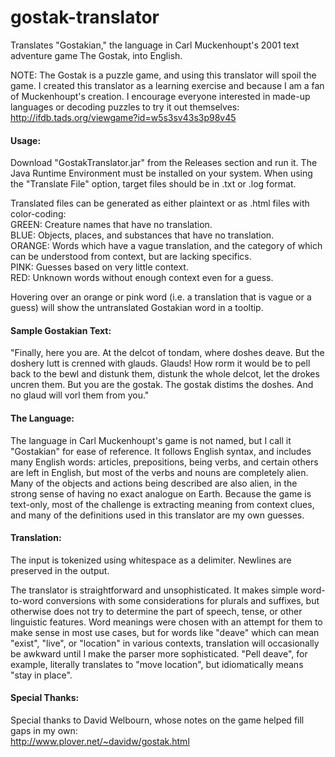 # gostak-translator
Translates "Gostakian," the language in Carl Muckenhoupt's 2001 text adventure game The Gostak, into English.

NOTE: The Gostak is a puzzle game, and using this translator will spoil the game. I created this translator
as a learning exercise and because I am a fan of Muckenhoupt's creation. I encourage everyone interested in
made-up languages or decoding puzzles to try it out themselves:  
http://ifdb.tads.org/viewgame?id=w5s3sv43s3p98v45

#### Usage:
Download "GostakTranslator.jar" from the Releases section and run it. The Java Runtime Environment must
be installed on your system. When using the "Translate File" option, target files should be in .txt or .log
format.

Translated files can be generated as either plaintext or as .html files with color-coding:  
GREEN: Creature names that have no translation.  
BLUE: Objects, places, and substances that have no translation.  
ORANGE: Words which have a vague translation, and the category of which can be understood from context,
but are lacking specifics.  
PINK: Guesses based on very little context.  
RED: Unknown words without enough context even for a guess.  

Hovering over an orange or pink word (i.e. a translation that is vague or a guess) will show the untranslated
Gostakian word in a tooltip.

#### Sample Gostakian Text:
"Finally, here you are. At the delcot of tondam, where doshes deave. But the doshery lutt is crenned with glauds.
Glauds! How rorm it would be to pell back to the bewl and distunk them, distunk the whole delcot, let the drokes
uncren them. But you are the gostak. The gostak distims the doshes. And no glaud will vorl them from you."

#### The Language:
The language in Carl Muckenhoupt's game is not named, but I call it "Gostakian" for ease of reference. It
follows English syntax, and includes many English words: articles, prepositions, being verbs, and certain
others are left in English, but most of the verbs and nouns are completely alien. Many of the objects and
actions being described are also alien, in the strong sense of having no exact analogue on Earth. Because
the game is text-only, most of the challenge is extracting meaning from context clues, and many of the
definitions used in this translator are my own guesses.

#### Translation:
The input is tokenized using whitespace as a delimiter. Newlines are preserved in the output.

The translator is straightforward and unsophisticated. It makes simple word-to-word conversions with some
considerations for plurals and suffixes, but otherwise does not try to determine the part of speech,
tense, or other linguistic features. Word meanings were chosen with an attempt for them to make sense in
most use cases, but for words like "deave" which can mean "exist", "live", or "location" in various contexts,
translation will occasionally be awkward until I make the parser more sophisticated. "Pell deave", for
example, literally translates to "move location", but idiomatically means "stay in place".

#### Special Thanks:
Special thanks to David Welbourn, whose notes on the game helped fill gaps in my own:  
http://www.plover.net/~davidw/gostak.html
